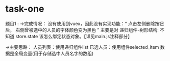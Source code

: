 # task-one

题目1 :
->完成情况：
  没有使用到vuex，因此没有实现功能：“ 点击左侧删除按钮后， 右侧曾被选中的人员的字体颜色变为黑色 ”
  主要是对 递归组件-树形结构: 不知道 store.state 该怎么绑定状态对象。【详见main.js注释部分】
  
->主要思路：
  人员列表：使用递归组件list
  已选人员：使用组件selected_item 数据是全局变量(用于存储选中人员名字的数组)


